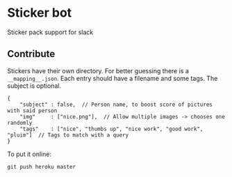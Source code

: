 # Sticker bot

Sticker pack support for slack


## Contribute

Stickers have their own directory. For better guessing there is a `__mapping__.json`. Each entry should have a filename and some tags. The subject is optional.

```
{
    "subject" : false,  // Person name, to boost score of pictures with said person
    "img"     : ["nice.png"],  // Allow multiple images -> chooses one randomly
    "tags"    : ["nice", "thumbs up", "nice work", "good work", "pluim"]  // Tags to match with a query
}
```

To put it online:

`git push heroku master`
